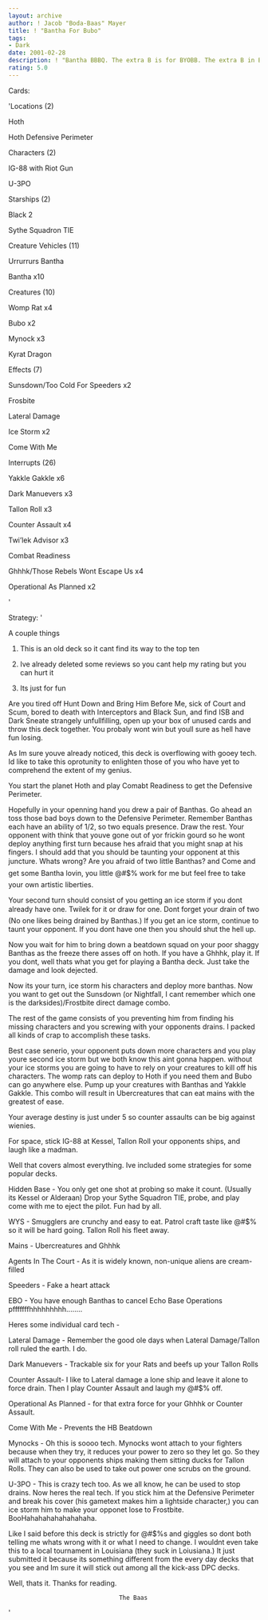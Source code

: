 ```yaml
---
layout: archive
author: ! Jacob "Boda-Baas" Mayer
title: ! "Bantha For Bubo"
tags:
- Dark
date: 2001-02-28
description: ! "Bantha BBBQ. The extra B is for BYOBB. The extra B in BYOB is just a typo."
rating: 5.0
---
```

Cards: 

'Locations (2)

 Hoth

 Hoth Defensive Perimeter


Characters (2)

 IG-88 with Riot Gun

 U-3PO


Starships (2)

 Black 2

 Sythe Squadron TIE


Creature Vehicles (11)

 Urrurrurs Bantha

 Bantha x10


Creatures (10)

 Womp Rat x4

 Bubo x2

 Mynock x3

 Kyrat Dragon


Effects (7)

 Sunsdown/Too Cold For Speeders x2

 Frosbite

 Lateral Damage

 Ice Storm x2

 Come With Me


Interrupts (26)

 Yakkle Gakkle x6

 Dark Manuevers x3

 Tallon Roll x3

 Counter Assault x4

 Twi’lek Advisor x3

 Combat Readiness

 Ghhhk/Those Rebels Wont Escape Us x4

 Operational As Planned x2


'

Strategy: '

A couple things 

1. This is an old deck so it cant find its way to the top ten

2. Ive already deleted some reviews so you cant help my rating but you can hurt it

3. Its just for fun


Are you tired off Hunt Down and Bring Him Before Me, sick of Court and Scum, bored to death with Interceptors and Black Sun, and find ISB and Dark Sneate strangely unfullfilling, open up your box of unused cards and throw this deck together.  You probaly wont win but youll sure as hell have fun losing.


As Im sure youve already noticed, this deck is overflowing with gooey tech.  Id like to take this oprotunity to enlighten those of you who have yet to comprehend the extent of my genius.


You start the planet Hoth and play Comabt Readiness to get the Defensive Perimeter.


Hopefully in your openning hand you drew a pair of Banthas.  Go ahead an toss those bad boys down to the Defensive Perimeter. Remember Banthas each have an ability of 1/2, so two equals presence. Draw the rest.  Your opponent with think that youve gone out of yor frickin gourd so he wont deploy anything first turn because hes afraid that you might snap at his fingers.  I should add that you should be taunting your opponent at this juncture.  Whats wrong? Are you afraid of two little Banthas? and Come and get some Bantha lovin, you little @#$% work for me but feel free to take your own artistic liberties.  


Your second turn should consist of you getting an ice storm if you dont already have one.  Twilek for it or draw for one.  Dont forget your drain of two (No one likes being drained by Banthas.)  If you get an ice storm, continue to taunt your opponent.  If you dont have one then you should shut the hell up.


Now you wait for him to bring down a beatdown squad on your poor shaggy Banthas as the freeze there asses off on hoth.  If you have a Ghhhk, play it.  If you dont, well thats what you get for playing a Bantha deck.  Just take the damage and look dejected. 


Now its your turn, ice storm his characters and deploy more banthas.  Now you want to get out the Sunsdown (or Nightfall, I cant remember which one is the darksides)/Frostbite direct damage combo.  


The rest of the game consists of you preventing him from finding his missing characters and you screwing with your opponents drains.  I packed all kinds of crap to accomplish these tasks.


Best case senerio, your opponent puts down more characters and you play youre second ice storm but we both know this aint gonna happen.  without your ice storms you are going to have to rely on your creatures to kill off his characters.  The womp rats can deploy to Hoth if you need them and Bubo can go anywhere else.  Pump up your creatures with Banthas and Yakkle Gakkle.  This combo will result in Ubercreatures that can eat mains with the greatest of ease. 


Your average destiny is just under 5 so counter assaults can be big against wienies.


For space, stick IG-88 at Kessel, Tallon Roll your opponents ships, and laugh like a madman. 


Well that covers almost everything. Ive included some strategies for some popular decks.


Hidden Base - You only get one shot at probing so make it count. (Usually its Kessel or Alderaan) Drop your Sythe Squadron TIE, probe, and play come with me to eject the pilot.  Fun had by all.


WYS - Smugglers are crunchy and easy to eat.  Patrol craft taste like @#$% so it will be hard going.  Tallon Roll his fleet away.


Mains - Ubercreatures and Ghhhk


Agents In The Court - As it is widely known, non-unique aliens are cream-filled 


Speeders - Fake a heart attack  


EBO - You have enough Banthas to cancel Echo Base Operations pfffffffhhhhhhhhh........


Heres some individual card tech -


Lateral Damage - Remember the good ole days when Lateral Damage/Tallon roll ruled the earth. I do.


Dark Manuevers - Trackable six for your Rats and beefs up your Tallon Rolls


Counter Assault- I like to Lateral damage a lone ship and leave it alone to force drain. Then I play Counter Assault and laugh my @#$% off.


Operational As Planned - for that extra force for your Ghhhk or Counter Assault.


Come With Me - Prevents the HB Beatdown


Mynocks - Oh this is soooo tech.  Mynocks wont attach to your fighters because when they try, it reduces your power to zero so they let go.  So they will attach to your opponents ships making them sitting ducks for Tallon Rolls.  They can also be used to take out power one scrubs on the ground.


U-3PO - This is crazy tech too.  As we all know, he can be used to stop drains.  Now heres the real tech.  If you stick him at the Defensive Perimeter and break his cover (his gametext makes him a lightside character,) you can ice storm him to make your opponet lose to Frostbite. BooHahahahahahahahaha.


Like I said before this deck is strictly for @#$%s and giggles so dont both telling me whats wrong with it or what I need to change.  I wouldnt even take this to a local tournament in Louisiana (they suck in Loiusiana.)  It just submitted it because its something different from the every day decks that you see and Im sure it will stick out among all the kick-ass DPC decks.  


Well, thats it. Thanks for reading.       

                                   The Baas

'